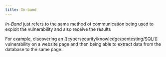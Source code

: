 ```yaml
---
title: In-band
---
```

_In-Band_ just refers to the same method of communication being used to exploit the vulnerability and also receive the results

For example, discovering an [[cybersecurity/knowledge/pentesting/SQLi]] vulnerability on a website page and then being able to extract data from the database to the same page.